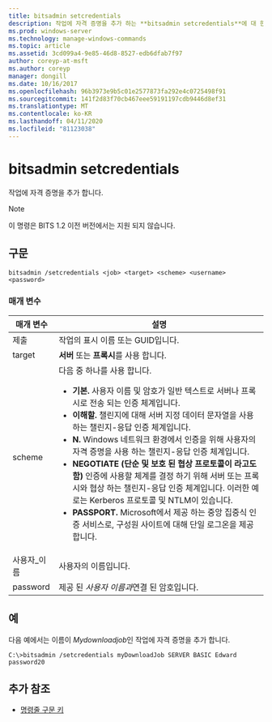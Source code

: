 ```yaml
---
title: bitsadmin setcredentials
description: 작업에 자격 증명을 추가 하는 **bitsadmin setcredentials**에 대 한 Windows 명령 항목입니다.
ms.prod: windows-server
ms.technology: manage-windows-commands
ms.topic: article
ms.assetid: 3cd099a4-9e85-46d8-8527-edb6dfab7f97
author: coreyp-at-msft
ms.author: coreyp
manager: dongill
ms.date: 10/16/2017
ms.openlocfilehash: 96b3973e9b5c01e2577873fa292e4c0725498f91
ms.sourcegitcommit: 141f2d83f70cb467eee59191197cdb9446d8ef31
ms.translationtype: MT
ms.contentlocale: ko-KR
ms.lasthandoff: 04/11/2020
ms.locfileid: "81123038"
---
```

# <a name="bitsadmin-setcredentials"></a>bitsadmin setcredentials

작업에 자격 증명을 추가 합니다.

> [!NOTE]
> 이 명령은 BITS 1.2 이전 버전에서는 지원 되지 않습니다.

## <a name="syntax"></a>구문

```
bitsadmin /setcredentials <job> <target> <scheme> <username> <password>
```

### <a name="parameters"></a>매개 변수

| 매개 변수 | 설명 |
| -------------- | -------------- |
| 제출 | 작업의 표시 이름 또는 GUID입니다. |
| target | **서버** 또는 **프록시**를 사용 합니다. |
| scheme | 다음 중 하나를 사용 합니다.<ul><li>**기본.** 사용자 이름 및 암호가 일반 텍스트로 서버나 프록시로 전송 되는 인증 체계입니다.</li><li>**이해할.** 챌린지에 대해 서버 지정 데이터 문자열을 사용 하는 챌린지-응답 인증 체계입니다.</li><li>**N.** Windows 네트워크 환경에서 인증을 위해 사용자의 자격 증명을 사용 하는 챌린지-응답 인증 체계입니다.</li><li>**NEGOTIATE (단순 및 보호 된 협상 프로토콜이 라고도 함)** 인증에 사용할 체계를 결정 하기 위해 서버 또는 프록시와 협상 하는 챌린지-응답 인증 체계입니다. 이러한 예로는 Kerberos 프로토콜 및 NTLM이 있습니다.</li><li>**PASSPORT.** Microsoft에서 제공 하는 중앙 집중식 인증 서비스로, 구성원 사이트에 대해 단일 로그온을 제공 합니다.</li></ul> |
| 사용자_이름 | 사용자의 이름입니다. |
| password | 제공 된 *사용자 이름과*연결 된 암호입니다. |

## <a name="examples"></a>예

다음 예에서는 이름이 *Mydownloadjob*인 작업에 자격 증명을 추가 합니다.

```
C:\>bitsadmin /setcredentials myDownloadJob SERVER BASIC Edward password20
```

## <a name="additional-references"></a>추가 참조

- [명령줄 구문 키](command-line-syntax-key.md)